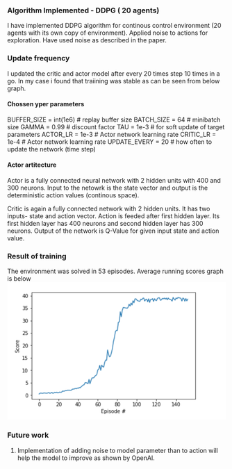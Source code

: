 [image2]: https://github.com/abhismatrix1/Continous-control/blob/master/training_graph.png "training graph"

### Algorithm Implemented - DDPG ( 20 agents)
I have implemented DDPG algorithm for continous control environment (20 agents with its own copy of environment). Applied noise to actions for exploration. Have used noise as described in the paper. 

### Update frequency
I updated the critic and actor model after every 20 times step 10 times in a go. In my case i found that traiining was stable as can be seen from below graph.

#### Chossen yper parameters
BUFFER_SIZE = int(1e6)  # replay buffer size
BATCH_SIZE = 64         # minibatch size
GAMMA = 0.99            # discount factor
TAU = 1e-3              # for soft update of target parameters
ACTOR_LR = 1e-3         # Actor network learning rate 
CRITIC_LR = 1e-4        # Actor network learning rate
UPDATE_EVERY = 20       # how often to update the network (time step)

#### Actor artitecture 
Actor is a fully connected neural network with 2 hidden units with 400 and 300 neurons. Input to the netowrk is the state vector and output is the deterministic action values (continous space).

Critic is again a fully connected network with 2 hidden units. It has two inputs- state and action vector. Action is feeded after first hidden layer. Its first hidden layer has 400 neurons and second hidden layer has 300 neurons. Output of the network is Q-Value for given input state and action value.

### Result of training
The environment was solved in 53 episodes. Average running scores graph is below
![Training Graph][image2]

### Future work

1. Implementation of adding noise to model parameter than to action will help the model to improve as shown by OpenAI.
